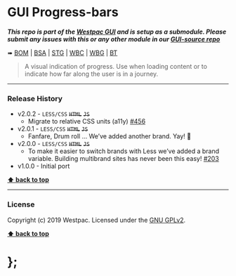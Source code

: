 GUI Progress-bars
=================

***This repo is part of the [Westpac GUI](http://gel.westpacgroup.com.au/GUI/) and is setup as a submodule. Please submit any issues with this or any other
module in our [GUI-source repo](https://github.com/WestpacCXTeam/GUI-source/issues)***

➠
[BOM](http://westpaccxteam.github.io/GUI-progress-bars/tests/BOM/) |
[BSA](http://westpaccxteam.github.io/GUI-progress-bars/tests/BSA/) |
[STG](http://westpaccxteam.github.io/GUI-progress-bars/tests/STG/) |
[WBC](http://westpaccxteam.github.io/GUI-progress-bars/tests/WBC/) |
[WBG](http://westpaccxteam.github.io/GUI-progress-bars/tests/WBG/) |
[BT](http://westpaccxteam.github.io/GUI-progress-bars/tests/BT/)

> A visual indication of progress. Use when loading content or to indicate how far along the user is in a journey.

----------------------------------------------------------------------------------------------------------------------------------------------------------------


### Release History

* v2.0.2 - `LESS/CSS` ~~`HTML`~~ ~~`JS`~~
	* Migrate to relative CSS units (a11y)
		[#456](https://github.com/WestpacCXTeam/GUI-source/issues/456)
* v2.0.1 - `LESS/CSS` ~~`HTML`~~ ~~`JS`~~
	* Fanfare, Drum roll … We’ve added another brand. Yay! :clap:
* v2.0.0 - `LESS/CSS` ~~`HTML`~~ ~~`JS`~~
	* To make it easier to switch brands with Less we’ve added a brand variable. Building multibrand sites has never been this easy!
		[#203](https://github.com/WestpacCXTeam/GUI-source/issues/203)
* v1.0.0 - Initial port

**[⬆ back to top](#content)**


----------------------------------------------------------------------------------------------------------------------------------------------------------------


### License

Copyright (c) 2019 Westpac. Licensed under the [GNU GPLv2](https://raw.githubusercontent.com/WestpacCXTeam/GUI-progress-bars/master/LICENSE).

**[⬆ back to top](#content)**

# };
